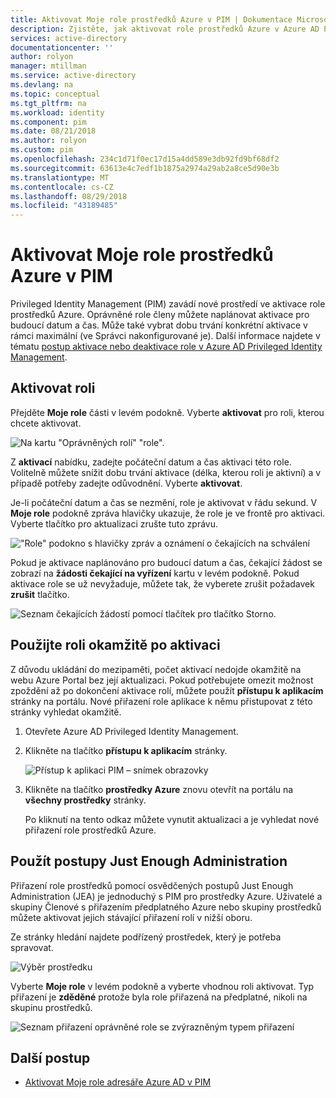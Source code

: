 ```yaml
---
title: Aktivovat Moje role prostředků Azure v PIM | Dokumentace Microsoftu
description: Zjistěte, jak aktivovat role prostředků Azure v Azure AD Privileged Identity Management (PIM).
services: active-directory
documentationcenter: ''
author: rolyon
manager: mtillman
ms.service: active-directory
ms.devlang: na
ms.topic: conceptual
ms.tgt_pltfrm: na
ms.workload: identity
ms.component: pim
ms.date: 08/21/2018
ms.author: rolyon
ms.custom: pim
ms.openlocfilehash: 234c1d71f0ec17d15a4dd589e3db92fd9bf68df2
ms.sourcegitcommit: 63613e4c7edf1b1875a2974a29ab2a8ce5d90e3b
ms.translationtype: MT
ms.contentlocale: cs-CZ
ms.lasthandoff: 08/29/2018
ms.locfileid: "43189485"
---
```

# <a name="activate-my-azure-resource-roles-in-pim"></a>Aktivovat Moje role prostředků Azure v PIM
Privileged Identity Management (PIM) zavádí nové prostředí ve aktivace role prostředků Azure. Oprávněné role členy můžete naplánovat aktivace pro budoucí datum a čas. Může také vybrat dobu trvání konkrétní aktivace v rámci maximální (ve Správci nakonfigurované je). Další informace najdete v tématu [postup aktivace nebo deaktivace role v Azure AD Privileged Identity Management](pim-how-to-activate-role.md).

## <a name="activate-a-role"></a>Aktivovat roli
Přejděte **Moje role** části v levém podokně. Vyberte **aktivovat** pro roli, kterou chcete aktivovat.

![Na kartu "Oprávněných rolí" "role".](media/azure-pim-resource-rbac/rbac-roles.png)

Z **aktivací** nabídku, zadejte počáteční datum a čas aktivaci této role. Volitelně můžete snížit dobu trvání aktivace (délka, kterou roli je aktivní) a v případě potřeby zadejte odůvodnění. Vyberte **aktivovat**.

Je-li počáteční datum a čas se nezmění, role je aktivovat v řádu sekund. V **Moje role** podokně zpráva hlavičky ukazuje, že role je ve frontě pro aktivaci. Vyberte tlačítko pro aktualizaci zrušte tuto zprávu.

!["Role" podokno s hlavičky zpráv a oznámení o čekajících na schválení](media/azure-pim-resource-rbac/rbac-activate-notification.png)

Pokud je aktivace naplánováno pro budoucí datum a čas, čekající žádost se zobrazí na **žádosti čekající na vyřízení** kartu v levém podokně. Pokud aktivace role se už nevyžaduje, můžete tak, že vyberete zrušit požadavek **zrušit** tlačítko.

![Seznam čekajících žádostí pomocí tlačítek pro tlačítko Storno.](media/azure-pim-resource-rbac/rbac-activate-pending.png)

## <a name="use-a-role-immediately-after-activation"></a>Použijte roli okamžitě po aktivaci

Z důvodu ukládání do mezipaměti, počet aktivací nedojde okamžitě na webu Azure Portal bez její aktualizaci. Pokud potřebujete omezit možnost zpoždění až po dokončení aktivace rolí, můžete použít **přístupu k aplikacím** stránky na portálu. Nové přiřazení role aplikace k němu přistupovat z této stránky vyhledat okamžitě.

1. Otevřete Azure AD Privileged Identity Management.

1. Klikněte na tlačítko **přístupu k aplikacím** stránky.

    ![Přístup k aplikaci PIM – snímek obrazovky](./media/pim-resource-roles-activate-your-roles/pim-application-access.png)

1. Klikněte na tlačítko **prostředky Azure** znovu otevřít na portálu na **všechny prostředky** stránky.

    Po kliknutí na tento odkaz můžete vynutit aktualizaci a je vyhledat nové přiřazení role prostředků Azure.

## <a name="apply-just-enough-administration-practices"></a>Použít postupy Just Enough Administration

Přiřazení role prostředků pomocí osvědčených postupů Just Enough Administration (JEA) je jednoduchý s PIM pro prostředky Azure. Uživatelé a skupiny Členové s přiřazením předplatného Azure nebo skupiny prostředků můžete aktivovat jejich stávající přiřazení rolí v nižší oboru. 

Ze stránky hledání najdete podřízený prostředek, který je potřeba spravovat.

![Výběr prostředku](media/azure-pim-resource-rbac/azure-resources-02.png)

Vyberte **Moje role** v levém podokně a vyberte vhodnou roli aktivovat. Typ přiřazení je **zděděné** protože byla role přiřazená na předplatné, nikoli na skupinu prostředků.

![Seznam přiřazení oprávněné role se zvýrazněným typem přiřazení](media/azure-pim-resource-rbac/my-roles-02.png)

## <a name="next-steps"></a>Další postup

- [Aktivovat Moje role adresáře Azure AD v PIM](pim-how-to-activate-role.md)
